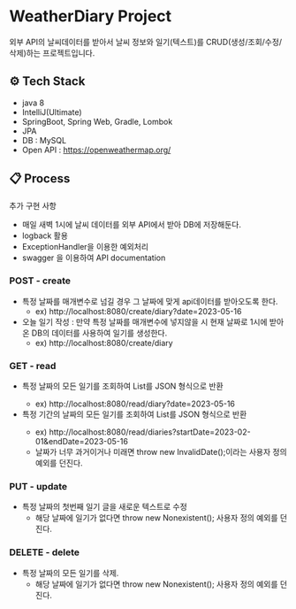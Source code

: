 # WeatherDiary Project
외부 API의 날씨데이터를 받아서 날씨 정보와 일기(텍스트)를 CRUD(생성/조회/수정/삭제)하는 프로젝트입니다.

## ⚙️ Tech Stack
- java 8
- IntelliJ(Ultimate)
- SpringBoot, Spring Web, Gradle, Lombok
- JPA
- DB : MySQL
- Open API : https://openweathermap.org/

## 📋 Process
추가 구현 사항
- 매일 새벽 1시에 날씨 데이터를 외부 API에서 받아 DB에 저장해둔다.
- logback 활용
- ExceptionHandler을 이용한 예외처리
- swagger 을 이용하여 API documentation
### POST - create
- 특정 날짜를 매개변수로 넘길 경우 그 날짜에 맞게 api데이터를 받아오도록 한다. 
  - ex) http://localhost:8080/create/diary?date=2023-05-16
- 오늘 일기 작성 : 만약 특정 날짜를 매개변수에 넣지않을 시 현재 날짜로 1시에 받아온 DB의 데이터를 사용하여 일기를 생성한다. 
  - ex) http://localhost:8080/create/diary
  
### GET - read
- 특정 날짜의 모든 일기를 조회하여 List<Diary>를 JSON 형식으로 반환
  - ex) http://localhost:8080/read/diary?date=2023-05-16
- 특정 기간의 날짜의 모든 일기를 조회하여 List<Diary>를 JSON 형식으로 반환
  - ex) http://localhost:8080/read/diaries?startDate=2023-02-01&endDate=2023-05-16
  - 날짜가 너무 과거이거나 미래면 throw new InvalidDate();이라는 사용자 정의 예외를 던진다.
  
### PUT - update
- 특정 날짜의 첫번째 일기 글을 새로운 텍스트로 수정
  - 해당 날짜에 일기가 없다면  throw new Nonexistent(); 사용자 정의 예외를 던진다.
  
### DELETE - delete
- 특정 날짜의 모든 일기를 삭제.
  - 해당 날짜에 일기가 없다면  throw new Nonexistent(); 사용자 정의 예외를 던진다.
